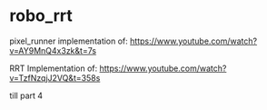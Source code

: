 # robo_rrt

pixel_runner implementation of:
https://www.youtube.com/watch?v=AY9MnQ4x3zk&t=7s


RRT Implementation of:
https://www.youtube.com/watch?v=TzfNzqjJ2VQ&t=358s

till part 4
